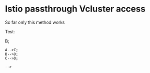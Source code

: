 # Istio passthrough Vcluster access
So far only this method works

Test:

<!--
```mermaid
graph TD;
    A-->B;
    A-->C;
    B-->D;
    C-->D;
```
-->
